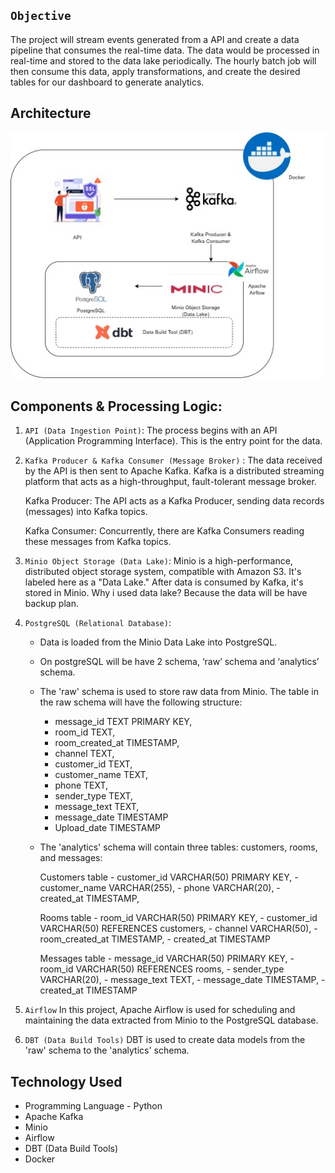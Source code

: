 ## `Objective` <br>

The project will stream events generated from a API and create a data pipeline that consumes the real-time data. The data would be processed in real-time and stored to the data lake periodically. The hourly batch job will then consume this data, apply transformations, and create the desired tables for our dashboard to generate analytics. 


## Architecture 
<img src="flow_stream.jpg">

## Components & Processing Logic:

1. `API (Data Ingestion Point)`:
    The process begins with an API (Application Programming Interface). This is the entry point for the data.
2. `Kafka Producer & Kafka Consumer (Message Broker)` : 
    The data received by the API is then sent to Apache Kafka. Kafka is a distributed streaming platform that acts as a high-throughput, fault-tolerant message broker.

    Kafka Producer: The API acts as a Kafka Producer, sending data records (messages) into Kafka topics.

    Kafka Consumer: Concurrently, there are Kafka Consumers reading these messages from Kafka topics.
4. `Minio Object Storage (Data Lake)`:
    Minio is a high-performance, distributed object storage system, compatible with Amazon S3. It's labeled here as a "Data Lake." After data is consumed by Kafka, it's stored in Minio. Why i used data lake? Because the data will be have backup plan.
5. `PostgreSQL (Relational Database)`:
    - Data is loaded from the Minio Data Lake into PostgreSQL.  
    - On postgreSQL will be have 2 schema, ‘raw’ schema and ‘analytics’ schema.
    - The 'raw' schema is used to store raw data from Minio. The table in the raw schema will have  the following structure:
        - message_id TEXT PRIMARY KEY,   
        - room_id TEXT,
        - room_created_at TIMESTAMP,
        - channel TEXT,
        - customer_id TEXT,
        - customer_name TEXT,
        - phone TEXT,
        - sender_type TEXT,
        - message_text TEXT,
        - message_date TIMESTAMP
        - Upload_date TIMESTAMP
    - The 'analytics' schema will contain three tables: customers, rooms, and messages:
        
        Customers table 
            - customer_id VARCHAR(50) PRIMARY KEY,
            - customer_name VARCHAR(255),
            - phone VARCHAR(20),
            - created_at TIMESTAMP,

        Rooms table
            - room_id VARCHAR(50) PRIMARY KEY,
            - customer_id VARCHAR(50) REFERENCES customers,
            - channel VARCHAR(50),
            - room_created_at TIMESTAMP,
            - created_at TIMESTAMP
        
        Messages table 
            - message_id VARCHAR(50) PRIMARY KEY,
            - room_id VARCHAR(50) REFERENCES rooms,
            - sender_type VARCHAR(20),
            - message_text TEXT,
            - message_date TIMESTAMP,
            - created_at TIMESTAMP
6. `Airflow`
    In this project, Apache Airflow is used for scheduling and maintaining the data extracted from Minio to the PostgreSQL database. 
7. `DBT (Data Build Tools)`
    DBT is used to create data models from the 'raw' schema to the 'analytics' schema. 


## Technology Used
- Programming Language - Python
- Apache Kafka
- Minio
- Airflow
- DBT (Data Build Tools)
- Docker
